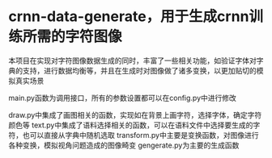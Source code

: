 # crnn-data-generate，用于生成crnn训练所需的字符图像
本项目在实现对字符图像数据生成的同时，丰富了一些相关功能，如验证字体对字典的支持，进行数据均衡等，并且在生成时对图像做了诸多变换，以更加贴切的模拟真实场景

main.py函数为调用接口，所有的参数设置都可以在config.py中进行修改



draw.py中集成了画图相关的函数，实现如在背景上画字符，选择字体，确定字符颜色等
text.py中集成了语料选择相关的函数，可以在语料文件中选择要生成的字符，也可以直接从字典中随机选取
transform.py中主要是变换函数，对图像进行各种变换，模拟视角问题造成的图像畸变
gengerate.py为主要的生成函数
